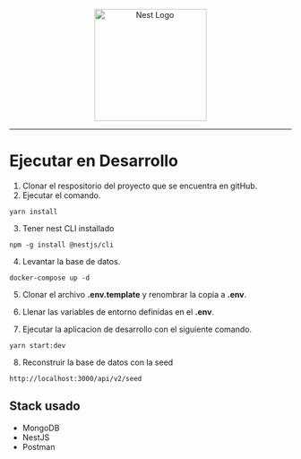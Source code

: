 <p align="center">
  <a href="http://nestjs.com/" target="blank"><img src="https://nestjs.com/img/logo-small.svg" width="200" alt="Nest Logo" /></a>
</p>

<hr>

# Ejecutar en Desarrollo

1. Clonar el respositorio del proyecto que se encuentra en gitHub.
2. Ejecutar el comando.

```
yarn install
```

3. Tener nest CLI installado

```
npm -g install @nestjs/cli
```

4.  Levantar la base de datos.

```
docker-compose up -d
```

5. Clonar el archivo **.env.template** y renombrar la copia a **.env**.

6. Llenar las variables de entorno definidas en el **.env**.

7. Ejecutar la aplicacion de desarrollo con el siguiente comando.

```
yarn start:dev
```

8. Reconstruir la base de datos con la seed

```
http://localhost:3000/api/v2/seed
```

## Stack usado

- MongoDB
- NestJS
- Postman

